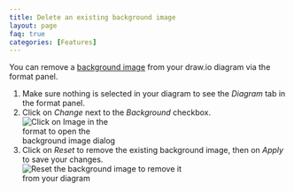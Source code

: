 ```yaml
---
title: Delete an existing background image
layout: page
faq: true
categories: [Features]
---
```


You can remove a [background image](/doc/faq/background-image.html) from your draw.io diagram via the format panel.

1. Make sure nothing is selected in your diagram to see the _Diagram_ tab in the format panel. 
2. Click on _Change_ next to the _Background_ checkbox.
<br /><img src="/assets/img/blog/background-option.png" style="width=100%;max-width:200px;height:auto;" alt="Click on Image in the format to open the background image dialog">
3. Click on _Reset_ to remove the existing background image, then on _Apply_ to save your changes.
<br /><img src="/assets/img/blog/background-image-reset.png" style="width=100%;max-width:300px;height:auto;" alt="Reset the background image to remove it from your diagram">

